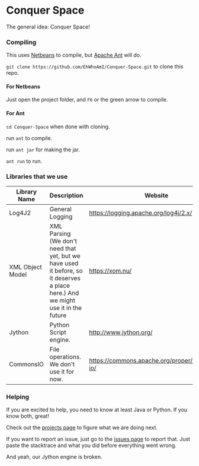 Conquer Space
=======

The general idea: Conquer Space!

### Compiling
This uses [Netbeans](https://netbeans.org/) to compile, but [Apache Ant](http://ant.apache.org/) will do.

`git clone https://github.com/EhWhoAmI/Conquer-Space.git` to clone this repo.
#### For Netbeans
Just open the project folder, and `F6` or the green arrow to compile.

#### For Ant
`cd Conquer-Space` when done with cloning.

run `ant` to compile.

run `ant jar` for making the jar.

`ant run` to run.

### Libraries that we use
| Library Name | Description | Website |
| ------------ | ----------- | ------- |
| Log4J2       | General Logging | <https://logging.apache.org/log4j/2.x/> |
| XML Object Model | XML Parsing (We don't need that yet, but we have used it before, so it deserves a place here.) And we might use it in the future | <https://xom.nu/> |
| Jython | Python Script engine. | <http://www.jython.org/> |
|CommonsIO | File operations. We don't use it for now.| <https://commons.apache.org/proper/commons-io/>|

### Helping
If you are excited to help, you need to know at least Java or Python. If you know both, great!

Check out the [projects page](https://github.com/EhWhoAmI/Conquer-Space/projects) to figure what we are doing next.

If you want to report an issue, just go to the [issues page](https://github.com/EhWhoAmI/Conquer-Space/issues) to report that. Just paste the stacktrace and what you did before everything went wrong.

And yeah, our Jython engine is broken.